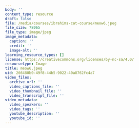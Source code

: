 ```yaml
---
body: ''
content_type: resource
draft: false
file: /media/courses/ibrahims-cat-course/meow6.jpeg
file_size: 78065
file_type: image/jpeg
image_metadata:
  caption: ''
  credit: ''
  image-alt: ''
learning_resource_types: []
license: https://creativecommons.org/licenses/by-nc-sa/4.0/
resourcetype: Image
title: meow6.jpeg
uid: 266480b0-49f8-44b5-9022-40a8762fc4a7
video_files:
  archive_url: ''
  video_captions_file: ''
  video_thumbnail_file: ''
  video_transcript_file: ''
video_metadata:
  video_speakers: ''
  video_tags: ''
  youtube_description: ''
  youtube_id: ''
---
```

